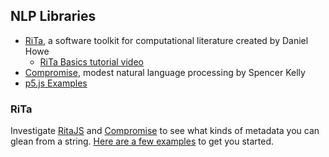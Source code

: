 ## NLP Libraries
* [RiTa](https://rednoise.org/rita/), a software toolkit for computational literature created by Daniel Howe
  * [RiTa Basics tutorial video](https://youtu.be/lIPEvh8HbGQ)
* [Compromise](https://github.com/spencermountain/compromise), modest natural language processing by Spencer Kelly
* [p5.js Examples](https://editor.p5js.org/a2zitp/collections/oG3L-OLvGP)


### RiTa
Investigate [RitaJS](https://github.com/dhowe/RiTaJS) and [Compromise](https://github.com/spencermountain/compromise) to see what kinds of metadata you can glean from a string.  [Here are a few examples](https://editor.p5js.org/a2zitp/collections/oG3L-OLvGP) to get you started.